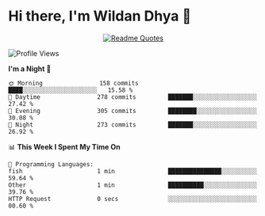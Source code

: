 # Hi there, I'm Wildan Dhya 👋 

<div align="center">
  <a href="https://github.com/piyushsuthar/github-readme-quotes">
    <img src="https://quotes-github-readme.vercel.app/api?quote=Try%2C%20Fail%2C%20Retry&author=unknown&type=vertical&theme=dark" alt="Readme Quotes">
  </a>
</div>

<!--START_SECTION:waka-->
![Profile Views](http://img.shields.io/badge/Profile%20Views-6-blue)

**I'm a Night 🦉** 

```text
🌞 Morning                158 commits         ████░░░░░░░░░░░░░░░░░░░░░   15.58 % 
🌆 Daytime                278 commits         ███████░░░░░░░░░░░░░░░░░░   27.42 % 
🌃 Evening                305 commits         ████████░░░░░░░░░░░░░░░░░   30.08 % 
🌙 Night                  273 commits         ███████░░░░░░░░░░░░░░░░░░   26.92 % 
```


📊 **This Week I Spent My Time On** 

```text
💬 Programming Languages: 
fish                     1 min               ███████████████░░░░░░░░░░   59.64 % 
Other                    1 min               ██████████░░░░░░░░░░░░░░░   39.76 % 
HTTP Request             0 secs              ░░░░░░░░░░░░░░░░░░░░░░░░░   00.60 % 
```


<!--END_SECTION:waka-->

<!--## GitHub Stats-->
<!--![Top Languages](https://github-readme-stats.vercel.app/api/top-langs/?username=wildandhya&layout=compact&theme=dracula)-->












